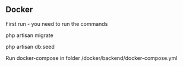 ## Docker

First run - you need to run the commands

<p>php artisan migrate</p> 
<p>php artisan db:seed</p> 

Run docker-compose in folder /docker/backend/docker-compose.yml
